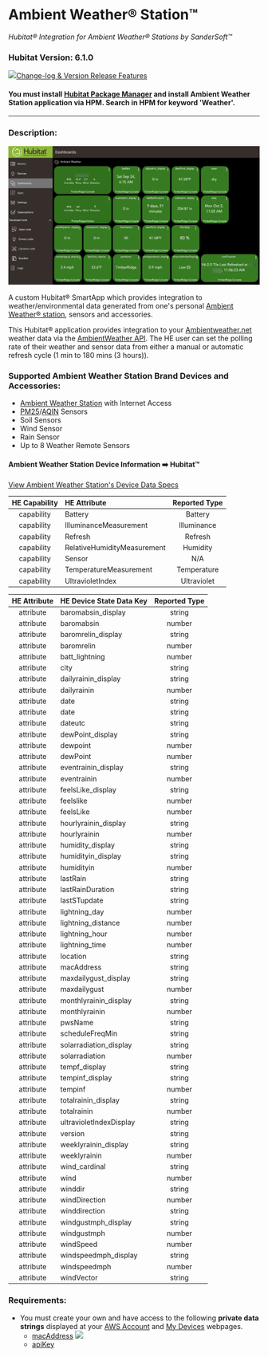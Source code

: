 # Ambient Weather® Station™ 
*Hubitat® Integration for Ambient Weather® Stations by SanderSoft™*
### Hubitat Version: 6.1.0

<img src="https://raw.githubusercontent.com/KurtSanders/STAmbientWeather/master/images/readme.png" width="50">[Change-log & Version Release Features](https://github.com/KurtSanders/STAmbientWeather/wiki/Features-by-Version)

#### You must install [Hubitat Package Manager](https://hubitatpackagemanager.hubitatcommunity.com/) and install Ambient Weather Station application via HPM. Search in HPM for keyword 'Weather'.

---

### Description:

<img src="https://raw.githubusercontent.com/KurtSanders/STAmbientWeather/master/images/HE%20AWS%20Dashboard.jpg" width="700"> 

A custom Hubitat® SmartApp which provides integration to weather/environmental data generated from one's personal [Ambient Weather® station](https://www.ambientweather.com/ambientnet.html), sensors  and accessories.  

This Hubitat® application provides integration to your [Ambientweather.net](https://ambientweather.net/) weather data via the [AmbientWeather API](https://ambientweather.docs.apiary.io/#).  The HE user can set the polling rate of their weather and sensor data from either a manual or automatic refresh cycle (1 min to 180 mins (3 hours)).

### Supported Ambient Weather Station Brand Devices and Accessories:

* [Ambient Weather Station](https://ambientweather.com/ws-2902-smart-weather-station) with Internet Access
* [PM25](https://ambientweather.com/ampm25.html)/[AQIN](https://ambientweather.com/indoor-wireless-air-quality-monitor-aqin) Sensors
* Soil Sensors
* Wind Sensor
* Rain Sensor
* Up to 8 Weather Remote Sensors

#### Ambient Weather Station Device Information :arrow_right: Hubitat™

[View Ambient Weather Station's Device Data Specs](https://github.com/ambient-weather/api-docs/wiki/Device-Data-Specs)

| HE Capability | HE Attribute | Reported Type |
|:------------:|:-------------------|:-------------------:|
|capability|Battery|Battery|
|capability|IlluminanceMeasurement|Illuminance|
|capability|Refresh|Refresh|
|capability|RelativeHumidityMeasurement|Humidity|
|capability|Sensor| N/A |
|capability|TemperatureMeasurement|Temperature|
|capability|UltravioletIndex|Ultraviolet|

| HE Attribute | HE Device State Data Key | Reported Type |
|:------------:|:-------------------|:-------------------:|
|attribute|baromabsin_display|string|
|attribute|baromabsin|number|
|attribute|baromrelin_display|string|
|attribute|baromrelin|number|
|attribute|batt_lightning|number|
|attribute|city|string|
|attribute|dailyrainin_display|string|
|attribute|dailyrainin|number|
|attribute|date|string|
|attribute|date|string|
|attribute|dateutc|string|
|attribute|dewPoint_display|string|
|attribute|dewpoint|number|
|attribute|dewPoint|number|
|attribute|eventrainin_display|string|
|attribute|eventrainin|number|
|attribute|feelsLike_display|string|
|attribute|feelslike|number|
|attribute|feelsLike|number|
|attribute|hourlyrainin_display|string|
|attribute|hourlyrainin|number|
|attribute|humidity_display|string|
|attribute|humidityin_display|string|
|attribute|humidityin|number|
|attribute|lastRain|string|
|attribute|lastRainDuration|string|
|attribute|lastSTupdate|string|
|attribute|lightning_day|number|
|attribute|lightning_distance|number|
|attribute|lightning_hour|number|
|attribute|lightning_time|number|
|attribute|location|string|
|attribute|macAddress|string|
|attribute|maxdailygust_display|string|
|attribute|maxdailygust|number|
|attribute|monthlyrainin_display|string|
|attribute|monthlyrainin|number|
|attribute|pwsName|string|
|attribute|scheduleFreqMin|string|
|attribute|solarradiation_display|string|
|attribute|solarradiation|number|
|attribute|tempf_display|string|
|attribute|tempinf_display|string|
|attribute|tempinf|number|
|attribute|totalrainin_display|string|
|attribute|totalrainin|number|
|attribute|ultravioletIndexDisplay|string|
|attribute|version|string|
|attribute|weeklyrainin_display|string|
|attribute|weeklyrainin|number|
|attribute|wind_cardinal|string|
|attribute|wind|number|
|attribute|winddir|string|
|attribute|windDirection|number|
|attribute|winddirection|string|
|attribute|windgustmph_display|string|
|attribute|windgustmph|number|
|attribute|windSpeed|number|
|attribute|windspeedmph_display|string|
|attribute|windspeedmph|number|
|attribute|windVector|string|


### Requirements:
* You must create your own and have access to the following **private data strings** displayed at your [AWS Account](https://ambientweather.net/account)  and [My Devices](https://ambientweather.net/devices) webpages. 
    * [macAddress](https://ambientweather.net/devices)
![](https://aws1.discourse-cdn.com/smartthings/original/3X/c/0/c0dd23531f62ff196cee61b3f286e3d0bb5d0322.png)
    * [apiKey](https://ambientweather.net/account)
        
